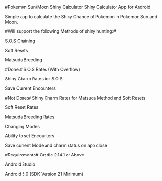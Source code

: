 #Pokemon Sun/Moon Shiny Calculator
Shiny Calculator App for Android

Simple app to calculate the Shiny Chance of Pokemon in Pokemon Sun and Moon.

#Will support the following Methods of shiny hunting:#

 S.O.S Chaining
 
 Soft Resets
 
 Matsuda Breeding

#Done:#
S.O.S Rates (With Overflow)

Shiny Charm Rates for S.O.S

Save Current Encounters




#Not Done:#
Shiny Charm Rates for Matsuda Method and Soft Resets

Soft Reset Rates

Matsuda Breeding Rates

Changing Modes

Ability to set Encounters

Save current Mode and charm status on app close


#Requirements#
Gradle 2.14.1 or Above

Android Studio

Android 5.0 (SDK Version 21 Minimum)
